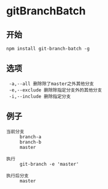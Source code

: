 # gitBranchBatch
## 开始
    npm install git-branch-batch -g

## 选项
     -a,--all 删除除了master之外其他分支
     -e,--exclude 删除除指定分支外的其他分支
     -i,--include 删除指定分支

## 例子
```
当前分支
     branch-a
     branch-b
     master
     
执行
     git-branch -e 'master'
     
执行后分支
     master
```


